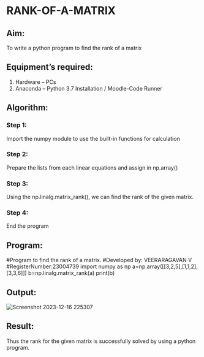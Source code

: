# RANK-OF-A-MATRIX
## Aim:
To write a python program to find the rank of a matrix
## Equipment’s required:
1. 	Hardware – PCs
2. 	Anaconda – Python 3.7 Installation / Moodle-Code Runner
## Algorithm:
### Step 1: 
Import the numpy module to use the built-in functions for calculation
### Step 2: 
Prepare the lists from each linear equations and assign in np.array()
### Step 3: 
Using the np.linalg.matrix_rank(), we can find the rank of the given matrix.
### Step 4: 
End the program
## Program:
#Program to find the rank of a matrix.
#Developed by: VEERARAGAVAN V
#RegisterNumber:23004739
import numpy as np
a=np.array([[3,2,5],[1,1,2],[3,3,6]])
b=np.linalg.matrix_rank(a)
print(b)
## Output:
![Screenshot 2023-12-16 225307](https://github.com/veerargavanv27/RANK-OF-A-MATRIX/assets/138955645/da50741f-252f-4dfd-814c-300cc97d5735)

## Result:
Thus the rank for the given matrix is successfully solved by  using a python program.

